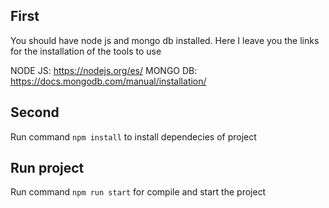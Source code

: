 ## First
You should have node js and mongo db installed.
Here I leave you the links for the installation of the tools to use

NODE JS: https://nodejs.org/es/
MONGO DB: https://docs.mongodb.com/manual/installation/

## Second
Run command `npm install` to install dependecies of project

## Run project

Run command `npm run start` for compile and start the project
